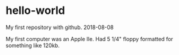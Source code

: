 # hello-world
My first repository with github. 2018-08-08

My first computer was an Apple IIe. Had 5 1/4" floppy formatted for something like 120kb.
